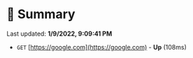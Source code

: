 # 📖 Summary
Last updated: **1/9/2022, 9:09:41 PM**

- `GET` [https://google.com](https://google.com) - **Up** (108ms)
